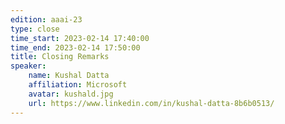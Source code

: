 ```yaml
---
edition: aaai-23
type: close
time_start: 2023-02-14 17:40:00
time_end: 2023-02-14 17:50:00
title: Closing Remarks 
speaker: 
    name: Kushal Datta
    affiliation: Microsoft
    avatar: kushald.jpg
    url: https://www.linkedin.com/in/kushal-datta-8b6b0513/
---
```



